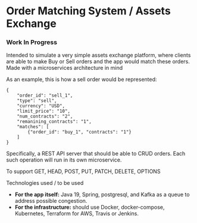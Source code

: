 # Order Matching System / Assets Exchange

### Work In Progress

Intended to simulate a very simple assets exchange platform, where clients are able to make Buy or Sell orders and the app would match these orders. Made with a microservices architecture in mind 

As an example, this is how a sell order would be represented:

```
{
    "order_id": "sell_1",
    "type": "sell",
    "currency": "USD",
    "limit_price": "10",
    "num_contracts": "2",
    "remanining_contracts": "1",
    "matches": [
        {"order_id": "buy_1", "contracts": "1"}
    ]
}
```

Specifically, a REST API server that should be able to CRUD orders. Each such operation will run in its own microservice.

To support GET, HEAD, POST, PUT, PATCH, DELETE, OPTIONS

Technologies used / to be used

- **For the app itself:** Java 19, Spring, postgresql, and Kafka as a queue to address possible congestion.
- **For the infrastructure:** should use Docker, docker-compose, Kubernetes, Terraform for AWS, Travis or Jenkins.
